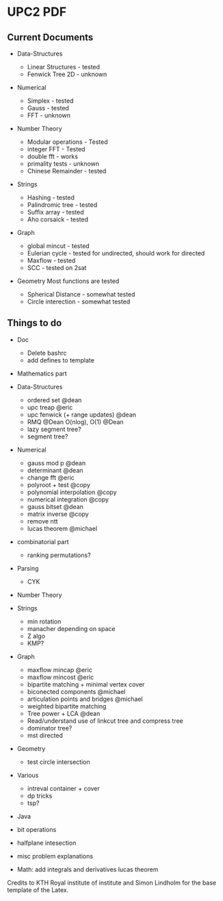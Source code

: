 # UPC2 PDF


## Current Documents

- Data-Structures
  - Linear Structures - tested
  - Fenwick Tree 2D - unknown

- Numerical
  - Simplex - tested
  - Gauss - tested
  - FFT - unknown

- Number Theory
  - Modular operations - Tested
  - integer FFT - Tested
  - double fft - works
  - primality tests - unknown
  - Chinese Remainder - tested

- Strings
  - Hashing - tested
  - Palindromic tree - tested
  - Suffix array - tested
  - Aho corsaick - tested
  
- Graph
  - global mincut - tested
  - Eulerian cycle - tested for undirected, should work for directed
  - Maxflow - tested
  - SCC - tested on 2sat

- Geometry
  Most functions are tested
  - Spherical Distance - somewhat tested
  - Circle interection - somewhat tested
  
  
## Things to do

- Doc
  - Delete bashrc
  - add defines to template

- Mathematics part

- Data-Structures
  - ordered set @dean
  - upc treap @eric
  - upc fenwick (+ range updates) @dean
  - RMQ @Dean O(nlog), O(1) @Dean
  - lazy segment tree?
  - segment tree?
  
- Numerical
  - gauss mod p @dean
  - determinant @dean
  - change fft @eric
  - polyroot + test @copy
  - polynomial interpolation @copy
  - numerical integration @copy
  - gauss bitset @dean
  - matrix inverse @copy
  - remove ntt
  - lucas theorem @michael

- combinatorial part
  - ranking permutations?
  
- Parsing
  - CYK
  
- Number Theory

- Strings
  - min rotation
  - manacher depending on space
  - Z algo
  - KMP?
  
- Graph
  - maxflow mincap @eric
  - maxflow mincost @eric
  - bipartite matching + minimal vertex cover
  - biconected components @michael
  - articulation points and bridges @michael
  - weighted bipartite matching
  - Tree power + LCA @dean
  - Read/understand use of linkcut tree and compress tree
  - dominator tree?
  - mst directed
   
- Geometry
  - test circle intersection
  
- Various
  - intreval container + cover
  - dp tricks
  - tsp?
  
- Java

- bit operations

- halfplane intesection

- misc problem explanations

- Math: add integrals and derivatives
lucas theorem

Credits to KTH Royal institute of institute and Simon Lindholm for the base template of the Latex.
